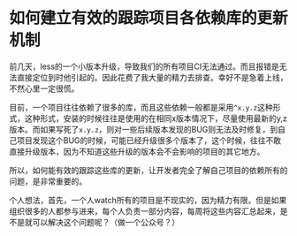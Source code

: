 # 如何建立有效的跟踪项目各依赖库的更新机制

前几天，less的一个小版本升级，导致我们的所有项目CI无法通过。而且报错是无法直接定位到时他引起的。因此花费了我大量的精力去排查。幸好不是急着上线，不然心里一定很慌。

目前，一个项目往往依赖了很多的库，而且这些依赖一般都是采用`^x.y.z`这种形式，这种形式，安装的时候往往是使用的在相同x版本情况下，尽量使用最新的y,z版本。而如果写死了`x.y.z`，则对一些后续版本发现的BUG则无法及时修复，到自己项目发现这个BUG的时候，可能已经升级很多个版本了，这个时候，往往不敢直接升级版本，因为不知道这些升级的版本会不会影响的项目的其它地方。

所以，如何能有效的跟踪这些库的更新，让开发者完全了解自己项目的依赖所有的问题，是非常重要的。

个人想法，首先，一个人watch所有的项目是不现实的，因为精力有限。但是如果组织很多的人都参与进来，每个人负责一部分内容，每周将这些内容汇总起来，是不是就可以解决这个问题呢？（做一个公众号？）
